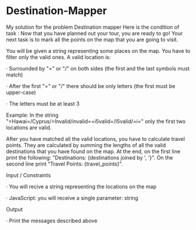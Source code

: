 # Destination-Mapper
My solution for the problem Destination mapper
Here is the condition of task :
Now that you have planned out your tour, you are ready to go! Your next task is to mark all the points on the map that you are going to visit.

You will be given a string representing some places on the map. You have to filter only the valid ones. A valid location is:

· Surrounded by "=" or "/" on both sides (the first and the last symbols must match)

· After the first "=" or "/" there should be only letters (the first must be upper-case)

· The letters must be at least 3

Example: In the string "=Hawai=/Cyprus/=Invalid/invalid==i5valid=/I5valid/=i=" only the first two locations are valid.

After you have matched all the valid locations, you have to calculate travel points. They are calculated by summing the lengths of all the valid destinations that you have found on the map. At the end, on the first line print the following: "Destinations: {destinations joined by ', '}". On the second line print "Travel Points: {travel_points}".

Input / Constraints

· You will recive a string representing the locations on the map

· JavaScript: you will receive a single parameter: string

Output

· Print the messages described above
